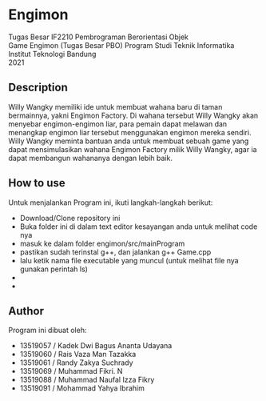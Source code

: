 # Engimon
Tugas Besar IF2210 Pembrograman Berorientasi Objek<br>
Game Engimon (Tugas Besar PBO)
Program Studi Teknik Informatika<br>
Institut Teknologi Bandung<br>
2021

## Description
Willy Wangky memiliki ide untuk membuat wahana baru di taman bermainnya, yakni Engimon Factory. Di wahana tersebut Willy Wangky akan menyebar engimon-engimon liar, para pemain dapat melawan dan menangkap engimon liar tersebut menggunakan engimon mereka sendiri. Willy Wangky meminta bantuan anda untuk membuat sebuah game yang dapat mensimulasikan wahana Engimon Factory milik Willy Wangky, agar ia dapat membangun wahananya dengan lebih baik.


## How to use 
Untuk menjalankan Program ini, ikuti langkah-langkah berikut:
* Download/Clone repository ini
* Buka folder ini di dalam text editor kesayangan anda untuk melihat code nya
* masuk ke dalam folder engimon/src/mainProgram
* pastikan sudah terinstal g++, dan jalankan g++ Game.cpp
* lalu ketik nama file executable yang muncul (untuk melihat file nya gunakan perintah ls)
* 
* 

## Author
Program ini dibuat oleh:
* 13519057 / Kadek Dwi Bagus Ananta Udayana
* 13519060 / Rais Vaza Man Tazakka
* 13519061 / Randy Zakya Suchrady
* 13519069 / Muhammad Fikri. N
* 13519088 / Muhammad Naufal Izza Fikry
* 13519091 / Mohammad Yahya Ibrahim
